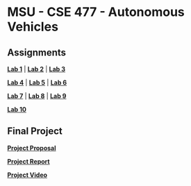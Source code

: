 # MSU - CSE 477 - Autonomous Vehicles
## Assignments
**[Lab 1](assignments/lab1_python)** | **[Lab 2](assignments/lab2_nodes)** | **[Lab 3](assignments/lab3_nav)**

**[Lab 4](assignments/lab4_color)** | **[Lab 5](assignments/lab5_calib)** | **[Lab 6](assignments/lab6_cnn)**

**[Lab 7](assignments/lab7_autobus)** | **[Lab 8](assignments/lab8_laser)** | **[Lab 9](assignments/lab9_nav)**

**[Lab 10](assignments/lab10_follow)**


## Final Project
**[Project Proposal](project/proposal.md)**

**[Project Report](project/Report.pdf)**

**[Project Video](https://mediaspace.msu.edu/media/t/1_dnw07eds)**
